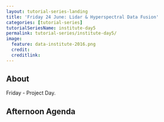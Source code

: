 ```yaml
---
layout: tutorial-series-landing
title: 'Friday 24 June: Lidar & Hyperspectral Data Fusion'
categories: [tutorial-series]
tutorialSeriesName: institute-day5
permalink: tutorial-series/institute-day5/
image:
  feature: data-institute-2016.png
  credit:
  creditlink:
---
```

## About

Friday - Project Day.

## Afternoon Agenda
